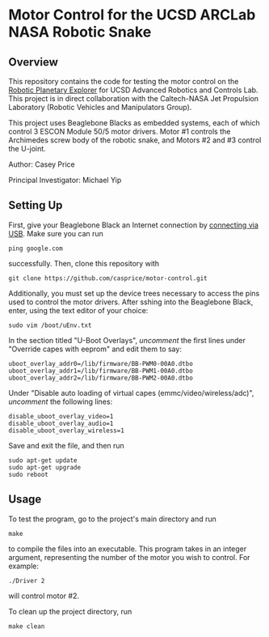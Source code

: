 # Motor Control for the UCSD ARCLab NASA Robotic Snake

## Overview
This repository contains the code for testing the motor control on the [Robotic Planetary Explorer](https://www.ucsdarclab.com/nasarobot) for UCSD Advanced Robotics and Controls Lab. This project is in direct collaboration with the Caltech-NASA Jet Propulsion Laboratory (Robotic Vehicles and Manipulators Group). 

This project uses Beaglebone Blacks as embedded systems, each of which control 3 ESCON Module 50/5 motor drivers. Motor #1 controls the Archimedes screw body of the robotic snake, and Motors #2 and #3 control the U-joint. 

Author: Casey Price

Principal Investigator: Michael Yip

## Setting Up
First, give your Beaglebone Black an Internet connection by [connecting via USB](http://paulbupejr.com/beaglebone-black-internet-over-usb/). Make sure you can run 

    ping google.com

successfully. Then, clone this repository with
  
    git clone https://github.com/casprice/motor-control.git

Additionally, you must set up the device trees necessary to access the pins used to control the motor drivers. After sshing into the Beaglebone Black, enter, using the text editor of your choice: 

    sudo vim /boot/uEnv.txt

In the section titled "U-Boot Overlays", *uncomment* the first lines under "Override capes with eeprom" and edit them to say: 

    uboot_overlay_addr0=/lib/firmware/BB-PWM0-00A0.dtbo
    uboot_overlay_addr1=/lib/firmware/BB-PWM1-00A0.dtbo
    uboot_overlay_addr2=/lib/firmware/BB-PWM2-00A0.dtbo

Under "Disable auto loading of virtual capes (emmc/video/wireless/adc)", *uncomment* the following lines:
    
    disable_uboot_overlay_video=1
    disable_uboot_overlay_audio=1
    disable_uboot_overlay_wireless=1

Save and exit the file, and then run

    sudo apt-get update
    sudo apt-get upgrade
    sudo reboot

## Usage
To test the program, go to the project's main directory and run 

    make

to compile the files into an executable. This program takes in an integer argument, representing the number of the motor you wish to control. For example:

    ./Driver 2

will control motor #2.

To clean up the project directory, run

    make clean
